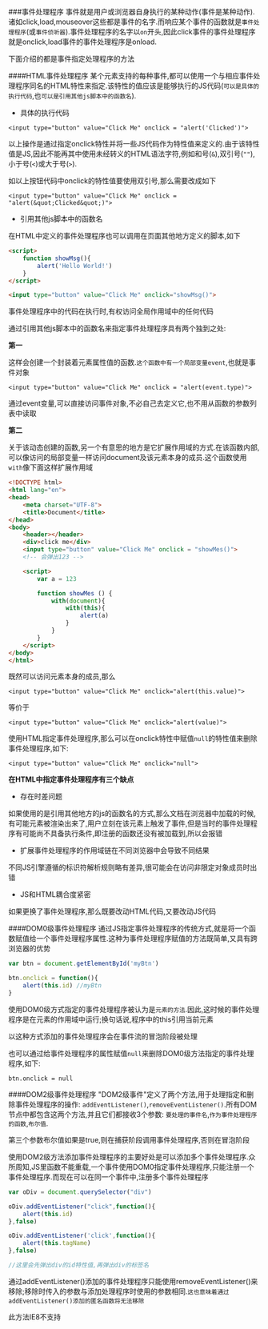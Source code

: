 ###事件处理程序
事件就是用户或浏览器自身执行的某种动作(事件是某种动作).诸如click,load,mouseover这些都是事件的名字.而响应某个事件的函数就是`事件处理程序`(或`事件侦听器`).事件处理程序的名字以`on`开头,因此click事件的事件处理程序就是onclick,load事件的事件处理程序是onload.

下面介绍的都是事件指定处理程序的方法

####HTML事件处理程序
某个元素支持的每种事件,都可以使用一个与相应事件处理程序同名的HTML特性来指定.该特性的值应该是能够执行的JS代码(`可以是具体的执行代码`,也`可以是引用其他js脚本中的函数名`).

- 具体的执行代码

`<input type="button" value="Click Me" onclick = "alert('Clicked')">`

以上操作是通过指定onclick特性并将一些JS代码作为特性值来定义的.由于该特性值是JS,因此不能再其中使用未经转义的HTML语法字符,例如和号(`&`),双引号(`""`),小于号(`<`)或大于号(`>`).

如以上按钮代码中onclick的特性值要使用双引号,那么需要改成如下

`<input type="button" value="Click Me" onclick = "alert(&quot;Clicked&quot;)">`

- 引用其他js脚本中的函数名

在HTML中定义的事件处理程序也可以调用在页面其他地方定义的脚本,如下

```html
<script>
    function showMsg(){
        alert('Hello World!')
    }
</script>

<input type="button" value="Click Me" onclick="showMsg()">
```

事件处理程序中的代码在执行时,有权访问全局作用域中的任何代码

通过引用其他js脚本中的函数名来指定事件处理程序具有两个独到之处:

**第一**

这样会创建一个封装着元素属性值的函数.`这个函数中有一个局部变量event`,也就是事件对象

`<input type="button" value="Click Me" onclick = "alert(event.type)">`

通过event变量,可以直接访问事件对象,不必自己去定义它,也不用从函数的参数列表中读取

**第二**

关于该动态创建的函数,另一个有意思的地方是它扩展作用域的方式.在该函数内部,可以像访问的局部变量一样访问document及该元素本身的成员.这个函数使用`with`像下面这样扩展作用域

```html
<!DOCTYPE html>
<html lang="en">
<head>
    <meta charset="UTF-8">
    <title>Document</title>
</head>
<body>
    <header></header>
    <div>click me</div>
    <input type="button" value="Click Me" onclick = "showMes()">
    <!-- 会弹出123 -->

    <script>
        var a = 123

        function showMes () {
            with(document){
                with(this){
                    alert(a)
                }
            }
        }
    </script>
</body>
</html>
```

既然可以访问元素本身的成员,那么

`<input type="button" value="Click Me" onclick="alert(this.value)">`

等价于

`<input type="button" value="Click Me" onclick="alert(value)">`

使用HTML指定事件处理程序,那么可以在onclick特性中赋值`null`的特性值来删除事件处理程序,如下:

`<input type="button" value="Click Me" onclick="null">`

**在HTML中指定事件处理程序有三个缺点**

- 存在时差问题

如果使用的是引用其他地方的js的函数名的方式,那么文档在浏览器中加载的时候,有可能元素被渲染出来了,用户立刻在该元素上触发了事件,但是当时的事件处理程序有可能尚不具备执行条件,即注册的函数还没有被加载到,所以会报错

- 扩展事件处理程序的作用域链在不同浏览器中会导致不同结果

不同JS引擎遵循的标识符解析规则略有差异,很可能会在访问非限定对象成员时出错

- JS和HTML耦合度紧密

如果更换了事件处理程序,那么既要改动HTML代码,又要改动JS代码

####DOM0级事件处理程序
通过JS指定事件处理程序的传统方式,就是将一个函数赋值给一个事件处理程序属性.这种为事件处理程序赋值的方法既简单,又具有跨浏览器的优势

```javascript
var btn = document.getElementById('myBtn')

btn.onclick = function(){
    alert(this.id) //myBtn
}
```

使用DOM0级方式指定的事件处理程序被认为是`元素的方法`.因此,这时候的事件处理程序是在元素的作用域中运行;换句话说,程序中的this引用当前元素

以这种方式添加的事件处理程序会在事件流的冒泡阶段被处理

也可以通过给事件处理程序的属性赋值`null`来删除DOM0级方法指定的事件处理程序,如下:

`btn.onclick = null`

####DOM2级事件处理程序
"DOM2级事件"定义了两个方法,用于处理指定和删除事件处理程序的操作: `addEventListener()`,`removeEventListener()`.所有DOM节点中都包含这两个方法,并且它们都接收3个参数: `要处理的事件名`,`作为事件处理程序的函数`,`布尔值`.

第三个参数布尔值如果是true,则在捕获阶段调用事件处理程序,否则在冒泡阶段

使用DOM2级方法添加事件处理程序的主要好处是可以添加多个事件处理程序.众所周知,JS里函数不能重载,一个事件使用DOM0指定事件处理程序,只能注册一个事件处理程序.而现在可以在同一个事件中,注册多个事件处理程序

```javascript
var oDiv = document.querySelector("div")

oDiv.addEventListener("click",function(){
    alert(this.id)
},false)

oDiv.addEventListener('click',function(){
    alert(this.tagName)
},false)

//这里会先弹出div的id特性值,再弹出div的标签名
```

通过addEventListener()添加的事件处理程序只能使用removeEventListener()来移除;移除时传入的参数与添加处理程序时使用的参数相同.`这也意味着通过addEventListener()添加的匿名函数将无法移除`

此方法IE8不支持